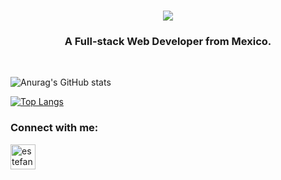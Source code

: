  <h1 align="center">
  <img align="center" src="https://readme-typing-svg.herokuapp.com?color=8AFA52&size=22&center=true&vCenter=true&lines=Hello!+I'm+Gustavo!+"/>
</h1>
<h3 align="center"> A Full-stack Web Developer from Mexico.</h3>
<br/>

![Anurag's GitHub stats](https://github-readme-stats.vercel.app/api?username=gussm07&show_icons=true&theme=dark)

[![Top Langs](https://github-readme-stats.vercel.app/api/top-langs/?username=gussm07&langs_count=8)](https://github.com/anuraghazra/github-readme-stats)

<h3 align="left">Connect with me:</h3>
<p align="left">
<a href="https://www.linkedin.com/in/gustavo-sandoval-morales-6a8211108/" target="blank"><img align="center" src="https://user-images.githubusercontent.com/83146564/134292366-61b21a2b-d31c-4b98-921c-1b12c6a09aa8.png" alt="estefania-santana" height="40" width="40" /></a>
</p>


<!---
gussm07/gussm07 is a ✨ special ✨ repository because its `README.md` (this file) appears on your GitHub profile.
You can click the Preview link to take a look at your changes.
--->
